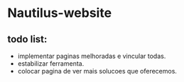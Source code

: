 # Nautilus-website

## todo list:
- implementar paginas melhoradas e vincular todas. 
- estabilizar ferramenta. 
- colocar pagina de ver mais solucoes que oferecemos. 
